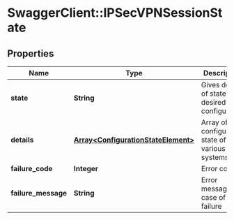 # SwaggerClient::IPSecVPNSessionState

## Properties
Name | Type | Description | Notes
------------ | ------------- | ------------- | -------------
**state** | **String** | Gives details of state of desired configuration | [optional] 
**details** | [**Array&lt;ConfigurationStateElement&gt;**](ConfigurationStateElement.md) | Array of configuration state of various sub systems | [optional] 
**failure_code** | **Integer** | Error code | [optional] 
**failure_message** | **String** | Error message in case of failure | [optional] 


